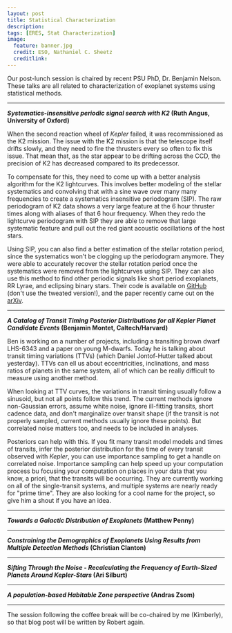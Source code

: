 ```yaml
---
layout: post
title: Statistical Characterization
description:
tags: [ERES, Stat Characterization]
image:
  feature: banner.jpg
  credit: ESO, Nathaniel C. Sheetz
  creditlink: 
---
```

Our post-lunch session is chaired by recent PSU PhD, Dr. Benjamin Nelson. These talks are all related to characterization of exoplanet systems using statistical methods.

---
***Systematics-insensitive periodic signal search with K2* (Ruth Angus, University of Oxford)**

When the second reaction wheel of *Kepler* failed, it was recommissioned as the K2 mission. The issue with the K2 mission is that the telescope itself drifts slowly, and they need to fire the thrusters every so often to fix this issue. That mean that, as the star appear to be drifting across the CCD, the precision of K2 has decreased compared to its predecessor.

To compensate for this, they need to come up with a better analysis algorithm for the K2 lightcurves. This involves better modeling of the stellar systematics and convolving that with a sine wave over many many frequencies to create a systematics insensitive periodogram (SIP). The raw periodogram of K2 data shows a very large feature at the 6 hour thruster times along with aliases of that 6 hour frequency. When they redo the lightcurve periodogram with SIP they are able to remove that large systematic feature and pull out the red giant acoustic oscillations of the host stars.

Using SIP, you can also find a better estimation of the stellar rotation period, since the systematics won't be clogging up the periodogram anymore. They were able to accurately recover the stellar rotation period once the systematics were removed from the lightcurves using SIP. They can also use this method to find other periodic signals like short period exoplanets, RR Lyrae, and eclipsing binary stars. Their code is available on [GitHub](https://github.com/RuthAngus/SIPK2) (don't use the tweated version!), and the paper recently came out on the [arXiv](http://arxiv.org/abs/1505.07105).


---
***A Catalog of Transit Timing Posterior Distributions for all Kepler Planet Candidate Events* (Benjamin Montet, Caltech/Harvard)**

Ben is working on a number of projects, including a transiting brown dwarf LHS-6343 and a paper on young M-dwarfs. Today he is talking about  transit timing variations (TTVs) (which Daniel Jontof-Hutter talked about yesterday). TTVs can ell us about eccentricities, inclinations, and mass ratios of planets in the same system, all of which can be really difficult to measure using another method.

When looking at TTV curves, the variations in transit timing usually follow a sinusoid, but not all points follow this trend. The current methods ignore non-Gaussian errors, assume white noise, ignore ill-fitting transits, short cadence data, and don't marginalize over transit shape (if the transit is not properly sampled, current methods usually ignore these points). But correlated noise matters too, and needs to be included in analyses.

Posteriors can help with this. If you fit many transit model models and times of transits, infer the posterior distribution for the time of every transit observed with *Kepler*, you can use importance sampling to get a handle on correlated noise. Importance sampling can help speed up your computation process bu focusing your computation on places in your data that you know, a priori, that the transits will be occurring. They are currently working on all of the single-transit systems, and multiple systems are nearly ready for "prime time". They are also looking for a cool name for the project, so give him a shout if you have an idea.


---
***Towards a Galactic Distribution of Exoplanets* (Matthew Penny)**


---
***Constraining the Demographics of Exoplanets Using Results from Multiple Detection Methods* (Christian Clanton)**


---
***Sifting Through the Noise - Recalculating the Frequency of Earth-Sized Planets Around Kepler-Stars* (Ari Silburt)**


---
***A population-based Habitable Zone perspective* (Andras Zsom)**


---
The session following the coffee break will be co-chaired by me (Kimberly), so that blog post will be written by Robert again.